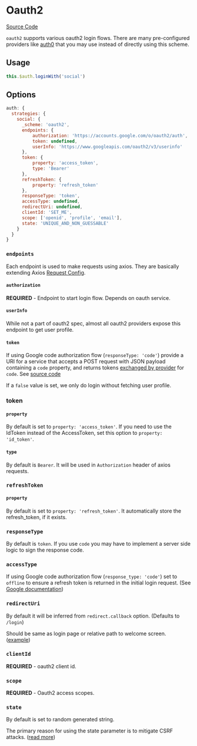 # Oauth2

[Source Code](https://github.com/nuxt-community/auth-module/blob/dev/lib/schemes/oauth2.js)

`oauth2` supports various oauth2 login flows. There are many pre-configured providers like [auth0](../providers/auth0.md) that you may use instead of directly using this scheme.

## Usage

```js
this.$auth.loginWith('social')
```

## Options

```js
auth: {
  strategies: {
    social: {
      _scheme: 'oauth2',
      endpoints: {
          authorization: 'https://accounts.google.com/o/oauth2/auth',
          token: undefined,
          userInfo: 'https://www.googleapis.com/oauth2/v3/userinfo'
      },
      token: {
          property: 'access_token',
          type: 'Bearer'
      },
      refreshToken: {
          property: 'refresh_token'
      },
      responseType: 'token',
      accessType: undefined,
      redirectUri: undefined,
      clientId: 'SET_ME',
      scope: ['openid', 'profile', 'email'],
      state: 'UNIQUE_AND_NON_GUESSABLE'
    }
  }
}
```

### `endpoints`

Each endpoint is used to make requests using axios. They are basically extending Axios [Request Config](https://github.com/axios/axios#request-config).

#### `authorization`

**REQUIRED** - Endpoint to start login flow. Depends on oauth service.

#### `userInfo`

While not a part of oauth2 spec, almost all oauth2 providers expose this endpoint to get user profile.

#### `token`

If using Google code authorization flow (`responseType: 'code'`) provide a URI for a service that accepts a POST request with JSON payload containing a `code` property, and returns tokens [exchanged by provider](https://developers.google.com/identity/protocols/OpenIDConnect#exchangecode) for `code`. See [source code](https://github.com/nuxt-community/auth-module/blob/dev/lib/schemes/oauth2.js)


If a `false` value is set, we only do login without fetching user profile.

### token

#### `property`

By default is set to `property: 'access_token'`. If you need to use the IdToken instead of the AccessToken, set this option to `property: 'id_token'`.

#### `type`

By default is `Bearer`. It will be used in `Authorization` header of axios requests.

### `refreshToken`

#### `property`

By default is set to `property: 'refresh_token'`. It automatically store the refresh_token, if it exists.

### `responseType`

By default is `token`. If you use `code` you may have to implement a server side logic to sign the response code.

### `accessType`

If using Google code authorization flow (`response_type: 'code'`) set to `offline` to ensure a refresh token is returned in the initial login request. (See [Google documentation](https://developers.google.com/identity/protocols/OpenIDConnect#refresh-tokens))

### `redirectUri`

By default it will be inferred from `redirect.callback` option. (Defaults to `/login`)

Should be same as login page or relative path to welcome screen. ([example](https://github.com/nuxt-community/auth-module/blob/dev/examples/demo/pages/callback.vue))

### `clientId`

**REQUIRED** - oauth2 client id.

### `scope`

**REQUIRED** -  Oauth2 access scopes.

### `state`

By default is set to random generated string.

The primary reason for using the state parameter is to mitigate CSRF attacks. ([read more](https://auth0.com/docs/protocols/oauth2/oauth-state))
